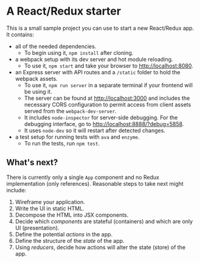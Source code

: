 # A React/Redux starter

This is a small sample project you can use to start a new React/Redux app. It contains:

* all of the needed dependencies.
  - To begin using it, `npm install` after cloning.
* a webpack setup with its dev server and hot module reloading.
  - To use it, `npm start` and take your browser to [http://localhost:8080](http://localhost:8080).
* an Express server with API routes and a `/static` folder to hold the webpack assets.
  - To use it, `npm run server` in a separate terminal if your frontend will be using it.
  - The server can be found at [http://localhost:3000](http://localhost:3000) and includes the necessary CORS configuration to permit access from client assets served from the `webpack-dev-server`.
  - It includes `node-inspector` for server-side debugging. For the debugging interface, go to [http://localhost:8888/?debug=5858](http://localhost:8888/?debug=5858).
  - It uses `node-dev` so it will restart after detected changes.
* a test setup for running tests with `ava` and `enzyme`.
  - To run the tests, run `npm test`.

## What's next?

There is currently only a single `App` component and no Redux implementation (only references). Reasonable steps to take next might include:

1. Wireframe your application.
2. Write the UI in static HTML.
3. Decompose the HTML into JSX components.
4. Decide which _components_ are stateful (containers) and which are only UI (presentation).
5. Define the potential _actions_ in the app.
6. Define the structure of the _state_ of the app.
7. Using _reducers_, decide how actions will alter the state (store) of the app.
